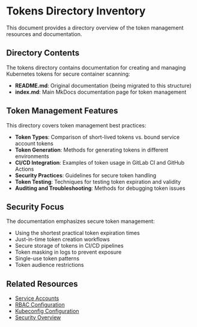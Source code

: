 # Tokens Directory Inventory

This document provides a directory overview of the token management resources and documentation.

## Directory Contents

The tokens directory contains documentation for creating and managing Kubernetes tokens for secure container scanning:

- **README.md**: Original documentation (being migrated to this structure)
- **index.md**: Main MkDocs documentation page for token management

## Token Management Features

This directory covers token management best practices:

- **Token Types**: Comparison of short-lived tokens vs. bound service account tokens
- **Token Generation**: Methods for generating tokens in different environments
- **CI/CD Integration**: Examples of token usage in GitLab CI and GitHub Actions
- **Security Practices**: Guidelines for secure token handling
- **Token Testing**: Techniques for testing token expiration and validity
- **Auditing and Troubleshooting**: Methods for debugging token issues

## Security Focus

The documentation emphasizes secure token management:

- Using the shortest practical token expiration times
- Just-in-time token creation workflows
- Secure storage of tokens in CI/CD pipelines
- Token masking in logs to prevent exposure
- Single-use token patterns
- Token audience restrictions

## Related Resources

- [Service Accounts](../service-accounts/index.md)
- [RBAC Configuration](../rbac/index.md)
- [Kubeconfig Configuration](../configuration/index.md)
- [Security Overview](../security/overview.md)